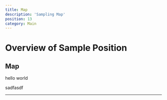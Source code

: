 ```yaml
---
title: Map
description: 'Sampling Map'
position: 13
category: Main
---
```


# Overview of Sample Position

## Map

hello world

<client-only>

<sample-map></sample-map>

</client-only>

sadfasdf

<hr/>
